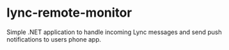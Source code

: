 lync-remote-monitor
===================

Simple .NET application to handle incoming Lync messages and send push notifications to users phone app.
